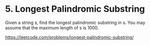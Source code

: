 # 5. Longest Palindromic Substring

Given a string s, find the longest palindromic substring in s. You may assume that the maximum length of s is 1000.

<https://leetcode.com/problems/longest-palindromic-substring/>
